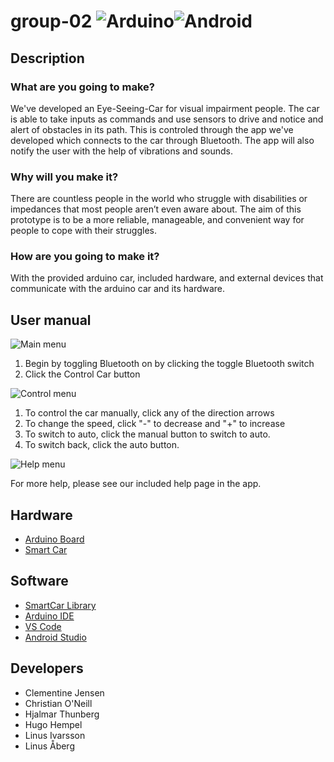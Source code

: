 # group-02 ![Arduino](https://github.com/DIT112-V20/group-02/workflows/Group%202%20Arduino%20CI/badge.svg)![Android](https://github.com/DIT112-V20/group-02/workflows/Group%202%20Android%20CI/badge.svg)

## Description

### What are you going to make?

We've developed an Eye-Seeing-Car for visual impairment people. The car is able to take inputs as commands and use sensors to drive and notice and alert of obstacles in its path. This is controled through the app we've developed which connects to the car through Bluetooth. The app will also notify the user with the help of vibrations and sounds.

### Why will you make it?

There are countless people in the world who struggle with disabilities or impedances that most people aren’t even aware about. The aim of this prototype is to be a more reliable, manageable, and convenient way for people to cope with their struggles.

### How are you going to make it?

With the provided arduino car, included hardware, and external devices that communicate with the arduino car and its hardware.

## User manual

![Main menu](https://i.imgur.com/EzbjDVa.png)

1. Begin by toggling Bluetooth on by clicking the toggle Bluetooth switch
2. Click the Control Car button



![Control menu](https://i.imgur.com/TSSbWCN.png)

1. To control the car manually, click any of the direction arrows
2. To change the speed, click "-" to decrease and "+" to increase
3. To switch to auto, click the manual button to switch to auto.
4. To switch back, click the auto button.


![Help menu](https://i.imgur.com/92QkWTV.png)

For more help, please see our included help page in the app.

## Hardware

- [Arduino Board](http://arduinoinfo.mywikis.net/wiki/Esp32#-_.22ESP32_Dev_Kit_V2.22)
- [Smart Car](https://www.hackster.io/platisd/getting-started-with-the-smartcar-platform-1648ad)

## Software

- [SmartCar Library](https://www.arduinolibraries.info/libraries/smartcar-shield)
- [Arduino IDE](https://www.arduino.cc/)
- [VS Code](https://code.visualstudio.com/)
- [Android Studio](https://developer.android.com/studio)

## Developers

- Clementine Jensen
- Christian O'Neill
- Hjalmar Thunberg
- Hugo Hempel
- Linus Ivarsson
- Linus Åberg
